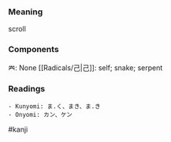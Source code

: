 ### Meaning

scroll

### Components

𠔉: None [[Radicals/己|己]]: self; snake; serpent

### Readings

```
- Kunyomi: ま.く、まき、ま.き
- Onyomi: カン、ケン
```

#kanji